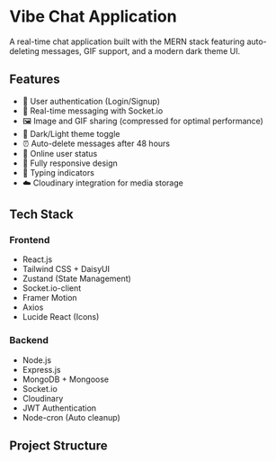 # Vibe Chat Application

A real-time chat application built with the MERN stack featuring auto-deleting messages, GIF support, and a modern dark theme UI.

## Features

- 🔐 User authentication (Login/Signup)
- 💬 Real-time messaging with Socket.io
- 🖼️ Image and GIF sharing (compressed for optimal performance)
- 🎨 Dark/Light theme toggle
- ⏰ Auto-delete messages after 48 hours
- 👥 Online user status
- 📱 Fully responsive design
- 🔔 Typing indicators
- ☁️ Cloudinary integration for media storage

## Tech Stack

### Frontend
- React.js
- Tailwind CSS + DaisyUI
- Zustand (State Management)
- Socket.io-client
- Framer Motion
- Axios
- Lucide React (Icons)

### Backend
- Node.js
- Express.js
- MongoDB + Mongoose
- Socket.io
- Cloudinary
- JWT Authentication
- Node-cron (Auto cleanup)

## Project Structure



